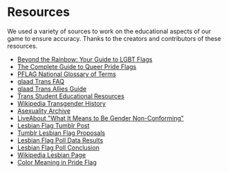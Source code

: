 # Resources
We used a variety of sources to work on the educational aspects of our game to ensure accuracy.
Thanks to the creators and contributors of these resources. 
* [Beyond the Rainbow: Your Guide to LGBT Flags](http://www.newnownext.com/guide-lgbt-flags/07/2017/)
* [The Complete Guide to Queer Pride Flags](https://www.pride.com/pride/2018/6/13/complete-guide-queer-pride-flags-0#media-gallery-media-11)
* [PFLAG National Glossary of Terms](https://pflag.org/glossary)
* [glaad Trans FAQ](glaad.org/transgender/transfaq)
* [glaad Trans Allies Guide](glaad.org/transgender/allies)
* [Trans Student Educational Resources](http://transstudent.org/)
* [Wikipedia Transgender History](https://en.wikipedia.org/wiki/Transgender_history)
* [Asexuality Archive](http://www.asexualityarchive.com/the-asexuality-flag/)
* [LiveAbout "What It Means to Be Gender Non-Conforming"](https://www.liveabout.com/what-does-it-mean-to-be-gender-non-conforming-1415327)
* [Lesbian Flag Tumblr Post](https://sadlesbeandisaster.tumblr.com/post/174589716001/sadlesbeandisaster-sadlesbeandisaster-meanings)
* [Tumblr Lesbian Flag Proposals](https://allukazaoldyeck.tumblr.com/post/174615049778/allukazaoldyeck-as-someone-who-made-one-of-the)
* [Lesbian Flag Poll Data Results](https://allukazaoldyeck.tumblr.com/post/174635579783/lesbian-flag-poll-data-results)
* [Lesbian Flag Poll Conclusion](https://allukazaoldyeck.tumblr.com/post/174619653418/i-realize-the-irony-in-making-another-lesbian-flag)
* [Wikipedia Lesbian Page](https://en.wikipedia.org/wiki/Lesbian)
* [Color Meaning in Pride Flag](https://www.bustle.com/articles/167177-what-do-the-colors-in-the-gay-pride-flag-stand-for-its-a-beautiful-and-inspiring)
